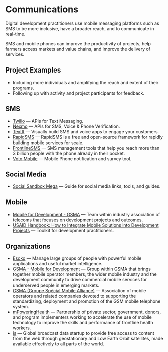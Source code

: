 # Communications

Digital development practitioners use mobile messaging platforms such as SMS to be more inclusive, have a broader reach, and to communicate in real-time.

SMS and mobile phones can improve the productivity of projects, help farmers access markets and value chains, and improve the delivery of services.

## Project Examples

* Including more individuals and amplifying the reach and extent of their programs.
* Following up with activity and project participants for feedback.


## SMS

- [Twilio](http://twilio.com/) — APIs for Text Messaging.
- [Nexmo](https://www.nexmo.com/) — APIs for SMS, Voice & Phone Verification.
- [TextIt](https://textit.in/) — Visually build SMS and voice apps to engage your customers.
- [RapidSMS](https://www.rapidsms.org/) — RapidSMS is a free and open-source framework for rapidly building mobile services for scale.
- [FrontlineSMS](http://www.frontlinesms.com/) — SMS management tools that help you reach more than 3 billion people with the phone already in their pocket.
- [Voto Mobile](https://www.votomobile.org/) — Mobile Phone notification and survey tool.



## Social Media

- [Social Sandbox Mega](http://socialmediadesk.tumblr.com/post/107411982426/social-sandbox-mega-recap-post) — Guide for social media links, tools, and guides.



## Mobile

- [Mobile for Development - GSMA](http://www.gsma.com/mobilefordevelopment/) — Team within industry association of telecoms that focuses on development projects and outcomes.
- [USAID Handbook: How to Integrate Mobile Solutions into Development Projects](http://www.donorscharter.org/resources/USAID-Mobile-Development-Handbook.pdf) — Toolkit for development practitioners.



## Organizations

- [Esoko](http://esoko.com/) — Manage large groups of people with powerful mobile applications and useful market intelligence.
- [GSMA - Mobile for Development](http://gsma.com/mobilefordevelopment) — Group within GSMA that brings together mobile operator members, the wider mobile industry and the development community to drive commercial mobile services for underserved people in emerging markets.
- [GSMA (Groupe Spécial Mobile Alliance)](http://gsma.com/) — Association of mobile operators and related companies devoted to supporting the standardizing, deployment and promotion of the GSM mobile telephone system.
- [mPoweringHealth](http://mpoweringhealth.org/) — Partnership of private sector, government, donors, and program implementers working to accelerate the use of mobile technology to improve the skills and performance of frontline health workers.
- [is](http://outernet.is/) — Global broadcast data startup to provide free access to content from the web through geostationary and Low Earth Orbit satellites, made available effectively to all parts of the world.